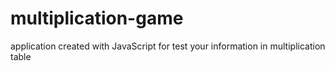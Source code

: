 # multiplication-game
application created with JavaScript for test your information in multiplication table
